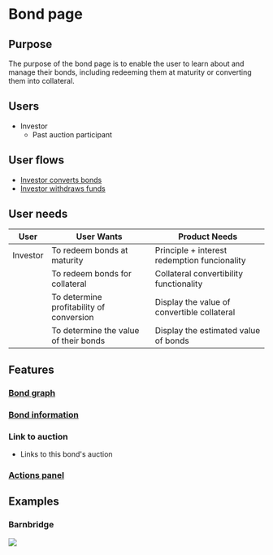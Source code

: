 # Bond page

## Purpose

The purpose of the bond page is to enable the user to learn about and manage their bonds, including redeeming them at maturity or converting them into collateral.

## Users

- Investor
  - Past auction participant

## User flows

- [Investor converts bonds](../../../../spec/user_flows/investor_converts_bonds.md)
- [Investor withdraws funds](../../../../spec/user_flows/investor_withdraws_funds.md)

## User needs

| User     | User Wants                               | Product Needs                                |
| -------- | ---------------------------------------- | -------------------------------------------- |
| Investor | To redeem bonds at maturity              | Principle + interest redemption funcionality |
|          | To redeem bonds for collateral           | Collateral convertibility functionality      |
|          | To determine profitability of conversion | Display the value of convertible collateral  |
|          | To determine the value of their bonds    | Display the estimated value of bonds         |

## Features

### [Bond graph](features/bond_graph.md)

### [Bond information](features/bond_information.md)

### Link to auction

- Links to this bond's auction

### [Actions panel](features/actions_panel.md)

## Examples

### Barnbridge

![](../../../../spec/assets/barnbridge/bond_page.png)
